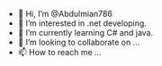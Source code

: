 - 👋 Hi, I’m @Abdulmian786
- 👀 I’m interested in .net developing.
- 🌱 I’m currently learning C# and java.
- 💞️ I’m looking to collaborate on ...
- 📫 How to reach me ...

<!---
Abdulmian786/Abdulmian786 is a ✨ special ✨ repository because its `README.md` (this file) appears on your GitHub profile.
You can click the Preview link to take a look at your changes.
--->
